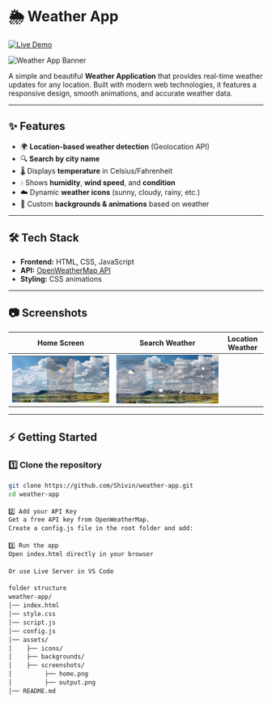 # 🌦️ Weather App  

[![Live Demo](https://img.shields.io/badge/Live%20Demo-Click%20Here-brightgreen?style=for-the-badge)](https://shivin1016.github.io/weatherApp/)  

![Weather App Banner](https://via.placeholder.com/1000x250.png?text=Weather+App)  

A simple and beautiful **Weather Application** that provides real-time weather updates for any location. Built with modern web technologies, it features a responsive design, smooth animations, and accurate weather data.  

---

## ✨ Features  
- 🌍 **Location-based weather detection** (Geolocation API)  
- 🔍 **Search by city name**  
- 🌡️ Displays **temperature** in Celsius/Fahrenheit  
- 💧 Shows **humidity**, **wind speed**, and **condition**  
- ☁️ Dynamic **weather icons** (sunny, cloudy, rainy, etc.)  
- 🎨 Custom **backgrounds & animations** based on weather  

---

## 🛠️ Tech Stack  
- **Frontend:** HTML, CSS, JavaScript  
- **API:** [OpenWeatherMap API](https://openweathermap.org/api)  
- **Styling:** CSS animations  

---

## 📷 Screenshots  
| Home Screen | Search Weather | Location Weather |
|-------------|----------------|------------------|
| ![Home](./assests/screenshots/home.png) | ![Search](./assests/screenshots/output.png) |

---


## ⚡ Getting Started  

### 1️⃣ Clone the repository  
```bash
git clone https://github.com/Shivin/weather-app.git
cd weather-app

2️⃣ Add your API Key 
Get a free API key from OpenWeatherMap. 
Create a config.js file in the root folder and add:

3️⃣ Run the app
Open index.html directly in your browser

Or use Live Server in VS Code

folder structure
weather-app/
│── index.html
│── style.css
│── script.js
│── config.js
│── assets/
│    ├── icons/
│    ├── backgrounds/
│    ├── screenshots/
│         ├── home.png
│         ├── output.png 
│── README.md
